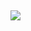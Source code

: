 <!---<h2> <img src="https://raw.githubusercontent.com/ABSphreak/ABSphreak/master/gifs/Hi.gif" width="20px">Ola! I'm <a href="https://github.com/slvsccp">Matheus</a>
</h2>--->

 <!--
  <img src="https://komarev.com/ghpvc/?username=slvsccp&color=green" alt="slvsccp" /> -->

<!---
<div>
  <a href="https://github.com/slvsccp">
  <img height="180em" src="https://github-readme-stats.vercel.app/api?username=slvsccp&show_icons=true&theme=dracula&include_all_commits=true&count_private=true"/>
  <img height="180em" src="https://github-readme-stats.vercel.app/api/top-langs/?username=slvsccp&layout=compact&langs_count=7&theme=dracula"/>
</div>
 --->


<!--
#### 📬 Find me at
[![Linkedin Badge](https://img.shields.io/badge/-LinkedIn-blue?style=flat-square&logo=Linkedin&logoColor=white&link=https://www.linkedin.com/in/matheusperfil/)](https://www.linkedin.com/in/matheusperfil/) 

Here are some ideas to get you started: -->

<!--- <div style="display: inline_block"><br>
  <img align="center" alt="slvsccp-Js" height="30" width="40" src="https://raw.githubusercontent.com/devicons/devicon/master/icons/javascript/javascript-plain.svg" />
  <img align="center" alt="slvsccp-HTML" height="30" width="40" src="https://raw.githubusercontent.com/devicons/devicon/master/icons/html5/html5-original.svg" />
  <img align="center" alt="slvsccp-CSS" height="30" width="40" src="https://raw.githubusercontent.com/devicons/devicon/master/icons/css3/css3-original.svg" />
  <img align="center" alt="slvsccp-GIT" height="30" width="40" src="https://cdn.jsdelivr.net/gh/devicons/devicon/icons/git/git-original.svg" />
  <img align="center" alt="slvsccp-SQL" height="60" width="60" src="https://cdn.jsdelivr.net/gh/devicons/devicon/icons/mysql/mysql-original-wordmark.svg" />

</div> --->
  
  ##
  
<div>
  <a href="https://www.linkedin.com/in/matheusperfil/" target="_blank"><img src="https://img.shields.io/badge/-LinkedIn-%230077B5?style=for-the-badge&logo=linkedin&logoColor=white"></a> 
</div>
  
  
